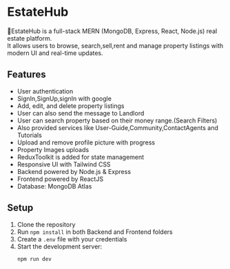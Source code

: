 # EstateHub

🏡EstateHub is a full-stack MERN (MongoDB, Express, React, Node.js) real estate platform.  
It allows users to browse, search,sell,rent and manage property listings with modern UI and real-time updates.

## Features
- User authentication
- SignIn,SignUp,signIn with google
- Add, edit, and delete property listings
- User can also send the message to Landlord
- User can search property based on their money range.(Search Filters)
- Also provided services like  User-Guide,Community,ContactAgents and Tutorials
- Upload and remove profile picture with progress 
- Property Images uploads
- ReduxToolkit is added for state management
- Responsive UI with Tailwind CSS
- Backend powered by Node.js & Express
- Frontend powered by ReactJS
- Database: MongoDB Atlas

## Setup
1. Clone the repository
2. Run `npm install` in both Backend and Frontend folders
3. Create a `.env` file with your credentials
4. Start the development server:
   ```bash
   npm run dev
